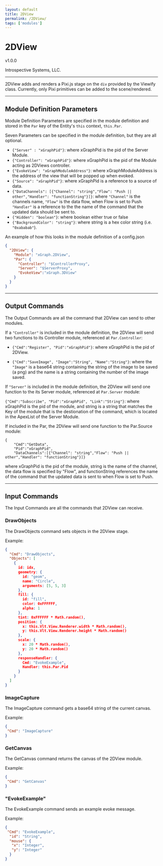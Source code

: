 ```yaml
---
layout: default
title: 2DView
permalink: /2DView/
tags: ['modules']
---
```


# 2DView

v1.0.0

Introspective Systems, LLC.


---

2DView adds and renders a Pixi.js stage on the `div` provided by the
Viewify class. Currently, only Pixi primitives can be added to the
scene/rendered.

---

## Module Definition Parameters

Module Definition Parameters are specified in the module definition and
stored in the `Par` key of the Entity's `this` context, `this.Par`.

Seven Parameters can be specified in the module definition, but they are all optional.

- `{"Server" : "xGraphPid"}`: where xGraphPid is the pid of the Server Module.
- `{"Controller": "xGraphPid"}`: where xGraphPid is the pid of the Module
                                    acting as 2DViews controller.
- `{"EvokeView": "xGraphModuleAddress"}`: where xGraphModuleAddress is
                                            the address of the view that
                                            will be popped up when evoked.
- `{"Source": "xGraphPid"}`: where xGraphPid is a reference to a source
                                of data.
- `{"DataChannels": [{"Channel": "string","Flow": "Push || other","Handler": "functionString"}]}`:
                            where `"Channel"` is the channels name, `"Flow"`
                            is the data flow, when Flow is set to Push `"Handler"` is a reference
                            to the the name of the command that the updated
                            data should be sent to.
- `{"Hidden": "boolean"}`: where boolean either true or false
- `{"BackgroundColor": "string"}`: where string is a hex color string (i.e. `"0xababab"`).

An example of how this looks in the module definition of a config.json
``` json
{
  "2DView": {
    "Module": "xGraph.2DView",
    "Par": {
      "Controller": "$ControllerProxy",
      "Server": "$ServerProxy",
      "EvokeView":"xGraph.3DView"
    }
  }
}
```

---

## Output Commands

The Output Commands are all the command that 2DView can send to
other modules.

If a `"Controller"` is included in the module definition, the 2DView will
send two functions to its Controller module, referenced at `Par.Controller`:

- `{"Cmd":"Register", "Pid":"xGraphPid"}`: where xGraphPid is the pid of 2DView.

- `{"Cmd":"SaveImage", "Image":"String", "Name":"String"}`: where the
            `"Image"` is a base64 string containing the string of the image
            to be saved (a png) and the name is a string containing the
            number of the image saved.

If `"Server"` is included in the module definition, the 2DView will send
one function to the its Server module, referenced at `Par.Server` module:

`{"Cmd":"Subscribe", "Pid":"xGraphPid", "Link":"String"}`: where xGraphPid
        is the pid of the module, and string is a string that matches the
        Key of the module that is the destionation of the command, which is
        located in the ApexList of the Server Module.

If included in the Par, the 2DView will send one function to the Par.Source module:

```
{
    "Cmd":"GetData", 
    "Pid":"xGraphPid", 
    "DataChannels":[{"Channel": "string","Flow": "Push || other","Handler": "functionString"}]}
```
    

where xGraphPid is the pid of the module, string is the name of
the channel, the data flow is specified by "Flow", and functionString
references the name of the command that the updated data is sent
to when Flow is set to Push.

---

## Input Commands
The Input Commands are all the commands that 2DView can receive.

### DrawObjects
The DrawObjects command sets objects in the 2DView stage.

Example:

```json
{
  "Cmd": "DrawObjects",
  "Objects": [
    {
      id: idx,
      geometry: {
        id: "geom",
        name: "Circle",
        arguments: [5, 5, 3]
      },
      fill: {
        id: "fill",
        color: 0xFFFFFF,
        alpha: 1
      },
      tint: 0xFFFFFF * Math.random(),
      position: {
        x: this.Vlt.View.Renderer.width * Math.random(),
        y: this.Vlt.View.Renderer.height * Math.random()
      },
      scale: {
        x: 20 * Math.random(),
        y: 20 * Math.random()
      },
      responseHandler: {
        Cmd: "EvokeExample",
        Handler: this.Par.Pid
      }
    }
  ]
}
```


### ImageCapture
The ImageCapture command gets a base64 string of the current canvas.

Example:

```json
{
 "Cmd": "ImageCapture"
}
```

### GetCanvas
The GetCanvas command returns the canvas of the 2DView module.

Example:

```json
{
 "Cmd": "GetCanvas"
}
```


### "EvokeExample"
The EvokeExample command sends an example evoke message.

Example:
```json
{
 "Cmd": "EvokeExample",
  "id": "String",
  "mouse": {
   "x": "Integer",
   "y": "Integer"
  }
}
```
